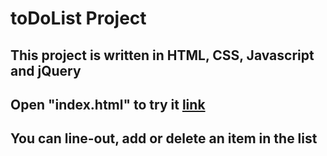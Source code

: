 # toDoList Project

## This project is written in HTML, CSS, Javascript and jQuery
## Open "index.html" to try it [link](toDoListProject/index.html)
## You can line-out, add or delete an item in the list
